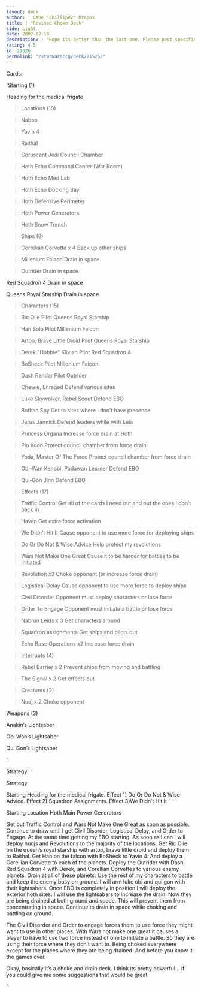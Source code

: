 ```yaml
---
layout: deck
author: ! Gabe "Phillipe2" Drapos
title: ! "Revised Choke Deck"
side: Light
date: 2002-02-18
description: ! "Hope its better than the last one. Please post specific changes if possible"
rating: 4.5
id: 21526
permalink: "/starwarsccg/deck/21526/"
---
```

Cards: 

'Starting (1)

Heading for the medical frigate 

>Locations (10) 

>Naboo

>Yavin 4

>Raithal   

>Coruscant Jedi Council Chamber  

>Hoth Echo Command Center (War Room)

>Hoth Echo Med Lab

>Hoth Echo Docking Bay

>Hoth Defensive Perimeter

>Hoth Power Generators

>Hoth Snow Trench


>Ships (8) 

>Correlian Corvette x 4 Back up other ships

>Millenium Falcon Drain in space

>Outrider Drain in space

Red Squadron 4 Drain in space

Queens Royal Starship Drain in space


> 

>Characters (15) 

>Ric Olie Pilot Queens Royal Starship

>Han Solo Pilot Millenium Falcon

> Artoo, Brave Little Droid Pilot Queens Royal Starship

>Derek "Hobbie" Klivian Pilot Red Squadron 4 

>BoSheck Pilot Millenium Falcon

>Dash Rendar Pilot Outrider

>Chewie, Enraged Defend various sites

>Luke Skywalker, Rebel Scout Defend EBO

>Bothan Spy Get to sites where I don&#8217;t have presence

>Jerus Jannick Defend leaders while with Leia

>Princess Organa Increase force drain at Hoth

>Plo Koon Protect council chamber from force drain

>Yoda, Master Of The Force  Protect council chamber from force drain

>Obi-Wan Kenobi, Padawan Learner Defend EBO

>Qui-Gon Jinn Defend EBO

> 

>Effects (17) 

>Traffic Control  Get all of the cards I need out and put the ones I don&#8217;t back in

>Haven  Get extra force activation

>We Didn’t Hit It Cause opponent to use more force for deploying ships

>Do Or Do Not & Wise Advice Help protect my revolutions

>Wars Not Make One Great Cause it to be harder for battles to be initiated 

>Revolution x3 Choke opponent (or increase force drain) 

>Logistical Delay Cause opponent to use more force to deploy ships

>Civil Disorder Opponent must deploy characters or lose force

>Order To Engage Opponent must initiate a battle or lose force

>Nabrun Leids x 3  Get characters around

>Squadron assignments Get ships and pilots out

>Echo Base Operations x2 Increase force drain


>Interrupts (4) 

>Rebel Barrier x 2 Prevent ships from moving and battling 

>The Signal x 2 Get effects out



>Creatures (2) 

>Nudj x 2 Choke opponent


Weapons (3)

Anakin&#8217;s Lightsaber

Obi Wan&#8217;s Lightsaber

Qui Gon&#8217;s Lightsaber

'

Strategy: '

Strategy


Starting Heading for the medical frigate.  Effect 1) Do Or Do Not & Wise Advice.  Effect 2) Squadron Assignments.  Effect 3)We Didn’t Hit It

Starting Location Hoth Main Power Generators


Get out Traffic Control and Wars Not Make One Great as soon as possible.  Continue to draw until I get Civil Disorder, Logistical Delay, and Order to Engage.  At the same time getting my EBO starting.  As soon as I can I will deploy nudjs and Revolutions to the majority of the locations.  Get Ric Olie on the queen’s royal starship with artoo, brave little droid and deploy them to Raithal.  Get Han on the falcon with BoSheck to Yavin 4.  And deploy a Corellian Corvette to each of the planets.  Deploy the Outrider with Dash, Red Squadron 4 with Derek, and Corellian Corvettes to various enemy planets.  Drain at all of these planets.  Use the rest of my characters to battle and keep the enemy busy on ground.  I will arm luke obi and qui gon with their lightsabers.  Once EBO is completely in position I will deploy the exterior hoth sites.  I will use the lightsabers to increase the drain.  Now they are being drained at both ground and space.  This will prevent them from concentrating in space.  Continue to drain in space while choking and battling on ground.  

The Civil Disorder and Order to engage forces them to use force they might want to use in other places.  With Wars not make one great it causes a player to have to use two force instead of one to initiate a battle.  So they are using their force where they don’t want to.  Being choked everywhere except for the places where they are being drained.  And before you know it the games over.

Okay, basically it’s a choke and drain deck.  I think its pretty powerful… if you could give me some suggestions that would be great  

'

